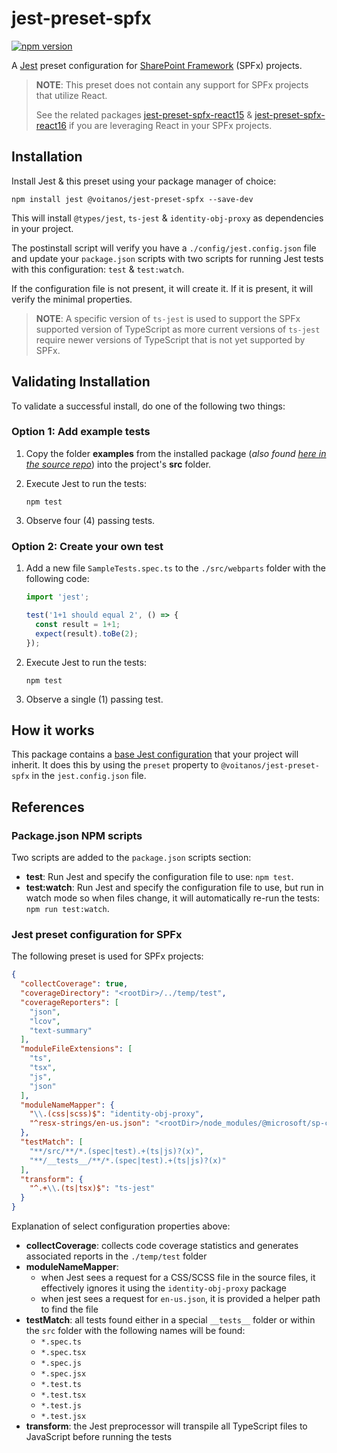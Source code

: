 # jest-preset-spfx

[![npm version](https://badge.fury.io/js/%40voitanos%2Fjest-preset-spfx.png)](https://www.npmjs.com/package/@voitanos/jest-preset-spfx)

A [Jest](http://facebook.github.io/jest) preset configuration for [SharePoint Framework](https://docs.microsoft.com/sharepoint/dev/spfx/sharepoint-framework-overview) (SPFx) projects.

> **NOTE**: This preset does not contain any support for SPFx projects that utilize React.
>
> See the related packages [jest-preset-spfx-react15](https://www.npmjs.com/package/@voitanos/jest-preset-spfx-react15) & [jest-preset-spfx-react16](https://www.npmjs.com/package/@voitanos/jest-preset-spfx-react16) if you are leveraging React in your SPFx projects.

## Installation

Install Jest & this preset using your package manager of choice:

```shell
npm install jest @voitanos/jest-preset-spfx --save-dev
```

This will install `@types/jest`, `ts-jest` & `identity-obj-proxy` as dependencies in your project.

The postinstall script will verify you have a `./config/jest.config.json` file and update your `package.json` scripts with two scripts for running Jest tests with this configuration: `test` & `test:watch`.

If the configuration file is not present, it will create it. If it is present, it will verify the minimal properties.

> **NOTE**: A specific version of `ts-jest` is used to support the SPFx supported version of TypeScript as more current versions of `ts-jest` require newer versions of TypeScript that is not yet supported by SPFx.

## Validating Installation

To validate a successful install, do one of the following two things:

### Option 1: Add example tests

1. Copy the folder **examples** from the installed package (*also found [here in the source repo](https://github.com/Voitanos/jest-preset-spfx/tree/master/examples)*) into the project's **src** folder.
1. Execute Jest to run the tests:

    ```shell
    npm test
    ```

1. Observe four (4) passing tests.

### Option 2: Create your own test

1. Add a new file `SampleTests.spec.ts` to the `./src/webparts` folder with the following code:

    ```ts
    import 'jest';

    test('1+1 should equal 2', () => {
      const result = 1+1;
      expect(result).toBe(2);
    });
    ```

1. Execute Jest to run the tests:

    ```shell
    npm test
    ```

1. Observe a single (1) passing test.

## How it works

This package contains a [base Jest configuration](https://github.com/Voitanos/jest-preset-spfx/blob/master/jest-preset.json) that your project will inherit. It does this by using the `preset` property to `@voitanos/jest-preset-spfx` in the `jest.config.json` file.

## References

### Package.json NPM scripts

Two scripts are added to the `package.json` scripts section:

- **test**: Run Jest and specify the configuration file to use: `npm test`.
- **test:watch**: Run Jest and specify the configuration file to use, but run in watch mode so when files change, it will automatically re-run the tests: `npm run test:watch`.

### Jest preset configuration for SPFx

The following preset is used for SPFx projects:

```json
{
  "collectCoverage": true,
  "coverageDirectory": "<rootDir>/../temp/test",
  "coverageReporters": [
    "json",
    "lcov",
    "text-summary"
  ],
  "moduleFileExtensions": [
    "ts",
    "tsx",
    "js",
    "json"
  ],
  "moduleNameMapper": {
    "\\.(css|scss)$": "identity-obj-proxy",
    "^resx-strings/en-us.json": "<rootDir>/node_modules/@microsoft/sp-core-library/lib/resx-strings/en-us.json"
  },
  "testMatch": [
    "**/src/**/*.(spec|test).+(ts|js)?(x)",
    "**/__tests__/**/*.(spec|test).+(ts|js)?(x)"
  ],
  "transform": {
    "^.+\\.(ts|tsx)$": "ts-jest"
  }
}
```

Explanation of select configuration properties above:

- **collectCoverage**: collects code coverage statistics and generates associated reports in the `./temp/test` folder
- **moduleNameMapper**:
  - when Jest sees a request for a CSS/SCSS file in the source files, it effectively ignores it using the `identity-obj-proxy` package
  - when jest sees a request for `en-us.json`, it is provided a helper path to find the file
- **testMatch**: all tests found either in a special `__tests__` folder or within the `src` folder with the following names will be found:
  - `*.spec.ts`
  - `*.spec.tsx`
  - `*.spec.js`
  - `*.spec.jsx`
  - `*.test.ts`
  - `*.test.tsx`
  - `*.test.js`
  - `*.test.jsx`
- **transform**: the Jest preprocessor will transpile all TypeScript files to JavaScript before running the tests